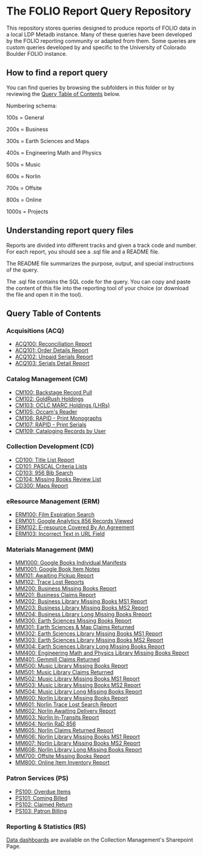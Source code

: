 # The FOLIO Report Query Repository 

This repository stores queries designed to produce reports of FOLIO data in 
a local LDP Metadb instance.  Many of these queries have been developed
by the FOLIO reporting community or adapted from them.  Some queries are custom queries developed by and specific to the University of Colorado Boulder FOLIO instance.


## How to find a report query

You can find queries by browsing the subfolders in this folder or by
reviewing the [Query Table of Contents](#query-table-of-contents) below.

Numbering schema: 

100s = General

200s = Business

300s = Earth Sciences and Maps

400s = Engineering Math and Physics

500s = Music

600s = Norlin

700s = Offsite

800s = Online

1000s = Projects

## Understanding report query files

Reports are divided into different tracks and given a track code 
and number.  For each report, you should see a .sql file and a README
file.

The README file summarizes the purpose, output, and special instructions
of the query.

The .sql file contains the SQL code for the query. You can copy and
paste the content of this file into the reporting tool of your choice
(or download the file and open it in the tool).

## Query Table of Contents

### Acquisitions (ACQ)
* [ACQ100: Reconciliation Report](acquisitions/ACQ100)
* [ACQ101: Order Details Report](acquisitions/ACQ101)
* [ACQ102: Unpaid Serials Report](acquisitions/ACQ102)
* [ACQ103: Serials Detail Report](acquisitions/ACQ103)

### Catalog Management (CM)
* [CM100: Backstage Record Pull](catalog_management/CM100)
* [CM102: GoldRush Holdings](catalog_management/CM102)
* [CM103: OCLC MARC Holdings (LHRs)](catalog_management/CM103)
* [CM105: Occam's Reader](catalog_management/CM105)
* [CM106: RAPID - Print Monographs](catalog_management/CM106)
* [CM107: RAPID - Print Serials](catalog_management/CM107)
* [CM109: Cataloging Records by User](catalog_management/CM109)

### Collection Development (CD)
* [CD100: Title List Report](collection_development/CD100)
* [CD101: PASCAL Criteria Lists](collection_development/CD101)
* [CD103: 956 Bib Search](collection_development/CD103)
* [CD104: Missing Books Review List](collection_development/CD104)
* [CD300: Maps Report](collection_development/CD300)

### eResource Management (ERM)
* [ERM100: Film Expiration Search](eresource_management/ERM100)
* [ERM101: Google Analytics 856 Records Viewed](eresource_management/ERM101)
* [ERM102: E-resource Covered By An Agreement](eresource_management/ERM102)
* [ERM103: Incorrect Text in URL Field](eresource_management/ERM103)

### Materials Management (MM)
* [MM1000: Google Books Individual Manifests](materials_management/MM1000)
* [MM1001: Google Book Item Notes](materials_management/MM1001)
* [MM101: Awaiting Pickup Report](materials_management/MM101)
* [MM102: Trace Lost Reports](materials_management/MM102)
* [MM200: Business Missing Books Report](materials_management/MM200)
* [MM201: Business Claims Report](materials_management/MM201)
* [MM202: Business Library Missing Books MS1 Report](materials_management/MM202)
* [MM203: Business Library Missing Books MS2 Report](materials_management/MM203)
* [MM204: Business Library Long Missing Books Rreport](materials_management/MM204)
* [MM300: Earth Sciences Missing Books Report](materials_management/MM300)
* [MM301: Earth Sciences & Map Claims Returned](materials_management/MM301)
* [MM302: Earth Sciences Library Missing Books MS1 Report](materials_management/MM302)
* [MM303: Earth Sciences Library Missing Books MS2 Report](materials_management/MM303)
* [MM304: Earth Sciences Library Long Missing Books Report](materials_management/MM304)
* [MM400: Engineering Math and Physics Library Missing Books Report](materials_management/MM400)
* [MM401: Gemmill Claims Returned](materials_management/MM401)
* [MM500: Music Library Missing Books Report](materials_management/MM500)
* [MM501: Music Library Claims Returned](materials_management/MM501)
* [MM502: Music Library Missing Books MS1 Report](materials_management/MM502)
* [MM503: Music Library Missing Books MS2 Report](materials_management/MM503)
* [MM504: Music Library Long Missing Books Report](materials_management/MM504)
* [MM600: Norlin Library Missing Books Report](materials_management/MM600)
* [MM601: Norlin Trace Lost Search Report](materials_management/MM601)
* [MM602: Norlin Awaiting Delivery Report](materials_management/MM602)
* [MM603: Norlin In-Transits Report](materials_management/MM603)
* [MM604: Norlin RaD 856](materials_management/MM604)
* [MM605: Norlin Claims Returned Report](materials_management/MM605)
* [MM606: Norlin Library Missing Books MS1 Report](materials_management/MM606)
* [MM607: Norlin Library Missing Books MS2 Report](materials_management/MM607)
* [MM608: Norlin Library Long Missing Books Report](materials_management/MM608)
* [MM700: Offsite Missing Books Report](materials_management/MM700)
* [MM800: Online Item Inventory Report](materials_management/MM800)

### Patron Services (PS)
* [PS100: Overdue Items](patron_services/PS100)
* [PS101: Coming Billed](patron_services/PS101)
* [PS102: Claimed Return](patron_services/PS102)
* [PS103: Patron Billing](patron_services/PS103)

### Reporting & Statistics (RS)
[Data dashboards](https://o365coloradoedu.sharepoint.com/sites/libraries/collectionmanagement/SitePages/FOLIO-Dashboards.aspx) are available on the Collection Management's Sharepoint Page.
